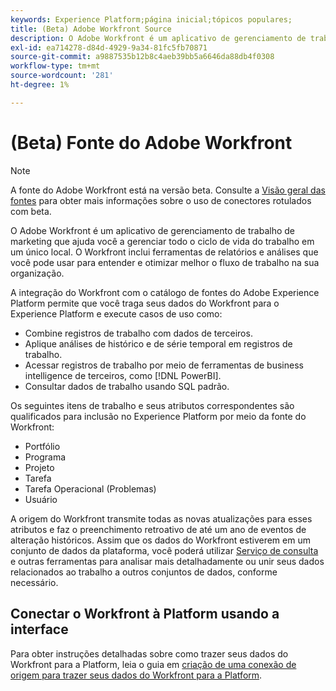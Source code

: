```yaml
---
keywords: Experience Platform;página inicial;tópicos populares;
title: (Beta) Adobe Workfront Source
description: O Adobe Workfront é um aplicativo de gerenciamento de trabalho de marketing que ajuda você a gerenciar todo o ciclo de vida do trabalho em um único local. O Workfront inclui ferramentas de relatórios e análises que você pode usar para entender e otimizar melhor o fluxo de trabalho na sua organização.
exl-id: ea714278-d84d-4929-9a34-81fc5fb70871
source-git-commit: a9887535b12b8c4aeb39bb5a6646da88db4f0308
workflow-type: tm+mt
source-wordcount: '281'
ht-degree: 1%

---
```


# (Beta) Fonte do Adobe Workfront

>[!NOTE]
>
>A fonte do Adobe Workfront está na versão beta. Consulte a [Visão geral das fontes](../../home.md#terms-and-conditions) para obter mais informações sobre o uso de conectores rotulados com beta.

O Adobe Workfront é um aplicativo de gerenciamento de trabalho de marketing que ajuda você a gerenciar todo o ciclo de vida do trabalho em um único local. O Workfront inclui ferramentas de relatórios e análises que você pode usar para entender e otimizar melhor o fluxo de trabalho na sua organização.

A integração do Workfront com o catálogo de fontes do Adobe Experience Platform permite que você traga seus dados do Workfront para o Experience Platform e execute casos de uso como:

* Combine registros de trabalho com dados de terceiros.
* Aplique análises de histórico e de série temporal em registros de trabalho.
* Acessar registros de trabalho por meio de ferramentas de business intelligence de terceiros, como [!DNL PowerBI].
* Consultar dados de trabalho usando SQL padrão.

Os seguintes itens de trabalho e seus atributos correspondentes são qualificados para inclusão no Experience Platform por meio da fonte do Workfront:

* Portfólio
* Programa
* Projeto 
* Tarefa
* Tarefa Operacional (Problemas)
* Usuário

A origem do Workfront transmite todas as novas atualizações para esses atributos e faz o preenchimento retroativo de até um ano de eventos de alteração históricos. Assim que os dados do Workfront estiverem em um conjunto de dados da plataforma, você poderá utilizar [Serviço de consulta](../../../query-service/home.md) e outras ferramentas para analisar mais detalhadamente ou unir seus dados relacionados ao trabalho a outros conjuntos de dados, conforme necessário.

## Conectar o Workfront à Platform usando a interface

Para obter instruções detalhadas sobre como trazer seus dados do Workfront para a Platform, leia o guia em [criação de uma conexão de origem para trazer seus dados do Workfront para a Platform](../../tutorials/ui/create/adobe-applications/workfront.md).
